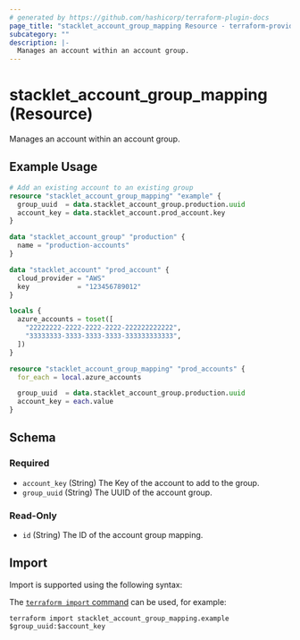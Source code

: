 ```yaml
---
# generated by https://github.com/hashicorp/terraform-plugin-docs
page_title: "stacklet_account_group_mapping Resource - terraform-provider-stacklet"
subcategory: ""
description: |-
  Manages an account within an account group.
---
```


# stacklet_account_group_mapping (Resource)

Manages an account within an account group.

## Example Usage

```terraform
# Add an existing account to an existing group
resource "stacklet_account_group_mapping" "example" {
  group_uuid  = data.stacklet_account_group.production.uuid
  account_key = data.stacklet_account.prod_account.key
}

data "stacklet_account_group" "production" {
  name = "production-accounts"
}

data "stacklet_account" "prod_account" {
  cloud_provider = "AWS"
  key            = "123456789012"
}

locals {
  azure_accounts = toset([
    "22222222-2222-2222-2222-222222222222",
    "33333333-3333-3333-3333-333333333333",
  ])
}

resource "stacklet_account_group_mapping" "prod_accounts" {
  for_each = local.azure_accounts

  group_uuid  = data.stacklet_account_group.production.uuid
  account_key = each.value
}
```

<!-- schema generated by tfplugindocs -->
## Schema

### Required

- `account_key` (String) The Key of the account to add to the group.
- `group_uuid` (String) The UUID of the account group.

### Read-Only

- `id` (String) The ID of the account group mapping.

## Import

Import is supported using the following syntax:

The [`terraform import` command](https://developer.hashicorp.com/terraform/cli/commands/import) can be used, for example:

```shell
terraform import stacklet_account_group_mapping.example $group_uuid:$account_key
```
